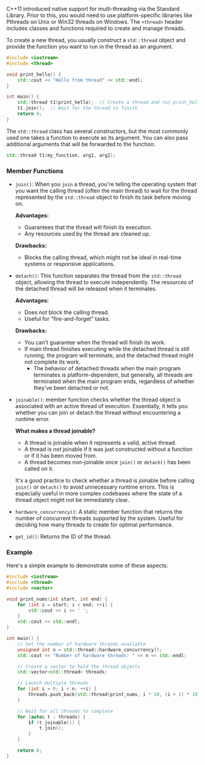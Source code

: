 C++11 introduced native support for multi-threading via the Standard Library. Prior to this, you would need to use platform-specific libraries like Pthreads on Unix or Win32 threads on Windows. The `<thread>` header includes classes and functions required to create and manage threads.

To create a new thread, you usually construct a `std::thread` object and provide the function you want to run in the thread as an argument.

```c++
#include <iostream>
#include <thread>

void print_hello() {
    std::cout << "Hello from thread" << std::endl;
}

int main() {
    std::thread t1(print_hello);  // Create a thread and run print_hello
    t1.join();  // Wait for the thread to finish
    return 0;
}
```

The `std::thread` class has several constructors, but the most commonly used one takes a function to execute as its argument. You can also pass additional arguments that will be forwarded to the function.

```c++
std::thread t1(my_function, arg1, arg2);
```
###  Member Functions

- `join()`: When you `join` a thread, you're telling the operating system that you want the calling thread (often the main thread) to wait for the thread represented by the `std::thread` object to finish its task before moving on.

	**Advantages:**
	
	- Guarantees that the thread will finish its execution.
	- Any resources used by the thread are cleaned up.
	
	**Drawbacks:**
	
	- Blocks the calling thread, which might not be ideal in real-time systems or responsive applications.

- `detach()`: This function separates the thread from the `std::thread` object, allowing the thread to execute independently. The resources of the detached thread will be released when it terminates. 

	**Advantages:**
	
	- Does not block the calling thread.
	- Useful for "fire-and-forget" tasks.
	
	**Drawbacks:**
	
	- You can't guarantee when the thread will finish its work.
	- If main thread finishes executing while the detached thread is still running, the program will terminate, and the detached thread might not complete its work.
		- The behavior of detached threads when the main program terminates is platform-dependent, but generally, all threads are terminated when the main program ends, regardless of whether they've been detached or not.

- `joinable()`: member function checks whether the thread object is associated with an active thread of execution. Essentially, it tells you whether you can join or detach the thread without encountering a runtime error.

	**What makes a thread joinable?**
	
	- A thread is joinable when it represents a valid, active thread.
	- A thread is _not_ joinable if it was just constructed without a function or if it has been moved from.
	- A thread becomes non-joinable once `join()` or `detach()` has been called on it.

	It's a good practice to check whether a thread is joinable before calling `join()` or `detach()` to avoid unnecessary runtime errors. This is especially useful in more complex codebases where the state of a thread object might not be immediately clear.

- `hardware_concurrency()`: A static member function that returns the number of concurrent threads supported by the system. Useful for deciding how many threads to create for optimal performance.

- `get_id()`: Returns the ID of the thread.

### Example

Here's a simple example to demonstrate some of these aspects:

```c++
#include <iostream>
#include <thread>
#include <vector>

void print_nums(int start, int end) {
    for (int i = start; i < end; ++i) {
        std::cout << i << ' ';
    }
    std::cout << std::endl;
}

int main() {
    // Get the number of hardware threads available
    unsigned int n = std::thread::hardware_concurrency();
    std::cout << "Number of hardware threads: " << n << std::endl;

    // Create a vector to hold the thread objects
    std::vector<std::thread> threads;

    // Launch multiple threads
    for (int i = 0; i < n; ++i) {
        threads.push_back(std::thread(print_nums, i * 10, (i + 1) * 10));
    }

    // Wait for all threads to complete
    for (auto& t : threads) {
        if (t.joinable()) {
            t.join();
        }
    }

    return 0;
}
```